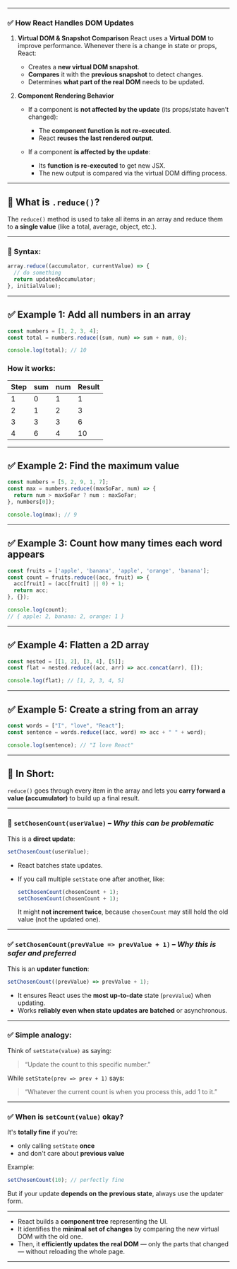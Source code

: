 
---

### ✅ How React Handles DOM Updates

1. **Virtual DOM & Snapshot Comparison**
   React uses a **Virtual DOM** to improve performance. Whenever there is a change in state or props, React:

   * Creates a **new virtual DOM snapshot**.
   * **Compares** it with the **previous snapshot** to detect changes.
   * Determines **what part of the real DOM** needs to be updated.

2. **Component Rendering Behavior**

   * If a component is **not affected by the update** (its props/state haven’t changed):

     * The **component function is not re-executed**.
     * React **reuses the last rendered output**.
   * If a component **is affected by the update**:

     * Its **function is re-executed** to get new JSX.
     * The new output is compared via the virtual DOM diffing process.


---

## 🧠 What is `.reduce()`?

The `reduce()` method is used to take all items in an array and reduce them to **a single value** (like a total, average, object, etc.).

---

### 🔹 Syntax:

```js
array.reduce((accumulator, currentValue) => {
  // do something
  return updatedAccumulator;
}, initialValue);
```

---

## ✅ Example 1: Add all numbers in an array

```js
const numbers = [1, 2, 3, 4];
const total = numbers.reduce((sum, num) => sum + num, 0);

console.log(total); // 10
```

### How it works:

| Step | sum | num | Result |
| ---- | --- | --- | ------ |
| 1    | 0   | 1   | 1      |
| 2    | 1   | 2   | 3      |
| 3    | 3   | 3   | 6      |
| 4    | 6   | 4   | 10     |

---

## ✅ Example 2: Find the maximum value

```js
const numbers = [5, 2, 9, 1, 7];
const max = numbers.reduce((maxSoFar, num) => {
  return num > maxSoFar ? num : maxSoFar;
}, numbers[0]);

console.log(max); // 9
```

---

## ✅ Example 3: Count how many times each word appears

```js
const fruits = ['apple', 'banana', 'apple', 'orange', 'banana'];
const count = fruits.reduce((acc, fruit) => {
  acc[fruit] = (acc[fruit] || 0) + 1;
  return acc;
}, {});

console.log(count);
// { apple: 2, banana: 2, orange: 1 }
```

---

## ✅ Example 4: Flatten a 2D array

```js
const nested = [[1, 2], [3, 4], [5]];
const flat = nested.reduce((acc, arr) => acc.concat(arr), []);

console.log(flat); // [1, 2, 3, 4, 5]
```

---

## ✅ Example 5: Create a string from an array

```js
const words = ["I", "love", "React"];
const sentence = words.reduce((acc, word) => acc + " " + word);

console.log(sentence); // "I love React"
```

---

## 🔁 In Short:

`reduce()` goes through every item in the array and lets you **carry forward a value (accumulator)** to build up a final result.

---

### 🔴 `setChosenCount(userValue)` – *Why this can be problematic*

This is a **direct update**:

```js
setChosenCount(userValue);
```

* React batches state updates.
* If you call multiple `setState` one after another, like:

  ```js
  setChosenCount(chosenCount + 1);
  setChosenCount(chosenCount + 1);
  ```

  It might **not increment twice**, because `chosenCount` may still hold the old value (not the updated one).

---

### ✅ `setChosenCount(prevValue => prevValue + 1)` – *Why this is safer and preferred*

This is an **updater function**:

```js
setChosenCount((prevValue) => prevValue + 1);
```

* It ensures React uses the **most up-to-date** state (`prevValue`) when updating.
* Works **reliably even when state updates are batched** or asynchronous.

---

### ✅ Simple analogy:

Think of `setState(value)` as saying:

> “Update the count to this specific number.”

While `setState(prev => prev + 1)` says:

> “Whatever the current count is when you process this, add 1 to it.”

---

### ✅ When is `setCount(value)` okay?

It's **totally fine** if you're:

* only calling `setState` **once**
* and don't care about **previous value**

Example:

```js
setChosenCount(10); // perfectly fine
```

But if your update **depends on the previous state**, always use the updater form.

---


   * React builds a **component tree** representing the UI.
   * It identifies the **minimal set of changes** by comparing the new virtual DOM with the old one.
   * Then, it **efficiently updates the real DOM** — only the parts that changed — without reloading the whole page.

---

